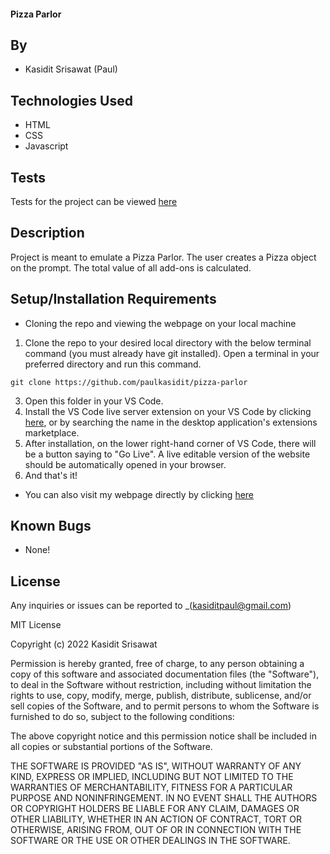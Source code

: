 #### Pizza Parlor

## By

* Kasidit Srisawat (Paul)

## Technologies Used

* HTML
* CSS
* Javascript

## Tests 

Tests for the project can be viewed [here](tests.txt)

## Description

Project is meant to emulate a Pizza Parlor. The user creates a Pizza object on the prompt. The total value of all add-ons is calculated.


## Setup/Installation Requirements
- Cloning the repo and viewing the webpage on your local machine

1. Clone the repo to your desired local directory with the below terminal command (you must already have git installed). Open a terminal in your preferred directory and run this command. 
```
git clone https://github.com/paulkasidit/pizza-parlor

``` 
3. Open this folder in your VS Code. 
2. Install the VS Code live server extension on your VS Code by clicking [here](https://marketplace.visualstudio.com/items?itemName=ritwickdey.LiveServer), or by searching the name in the desktop application's extensions marketplace. 
4. After installation, on the lower right-hand corner of VS Code, there will be a button saying to "Go Live". A live editable version of the website should be automatically opened in your browser.
5. And that's it!

- You can also visit my webpage directly by clicking [here](https://github.com/paulkasidit/pizza-parlor)

## Known Bugs

* None!

## License

Any inquiries or issues can be reported to _(kasiditpaul@gmail.com)

MIT License

Copyright (c) 2022 Kasidit Srisawat

Permission is hereby granted, free of charge, to any person obtaining a copy
of this software and associated documentation files (the "Software"), to deal
in the Software without restriction, including without limitation the rights
to use, copy, modify, merge, publish, distribute, sublicense, and/or sell
copies of the Software, and to permit persons to whom the Software is
furnished to do so, subject to the following conditions:

The above copyright notice and this permission notice shall be included in all
copies or substantial portions of the Software.

THE SOFTWARE IS PROVIDED "AS IS", WITHOUT WARRANTY OF ANY KIND, EXPRESS OR
IMPLIED, INCLUDING BUT NOT LIMITED TO THE WARRANTIES OF MERCHANTABILITY,
FITNESS FOR A PARTICULAR PURPOSE AND NONINFRINGEMENT. IN NO EVENT SHALL THE
AUTHORS OR COPYRIGHT HOLDERS BE LIABLE FOR ANY CLAIM, DAMAGES OR OTHER
LIABILITY, WHETHER IN AN ACTION OF CONTRACT, TORT OR OTHERWISE, ARISING FROM,
OUT OF OR IN CONNECTION WITH THE SOFTWARE OR THE USE OR OTHER DEALINGS IN THE
SOFTWARE.

